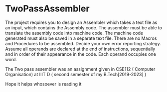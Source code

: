 # TwoPassAssembler
The project requires you to design an Assembler which takes a text file as an input, which contains the Assembly code. The assembler must be able to translate the assembly code into machine code. The machine code generated must also be saved in a separate text file. There are no Macros and Procedures to be assembled. Decide your own error reporting strategy. Assume all operands are declared at the end of instructions, sequentially and in order of their appearance in the code. Each operand occupies one word.

The Two pass assembler was an assignment given in CSE112 ( Computer Organisation) at IIIT D ( second semester of my B.Tech[2019-2023] )

Hope it helps whosoever is reading it 
